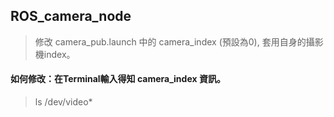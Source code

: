 ##  ROS_camera_node

> 修改 camera_pub.launch 中的 camera_index (預設為0), 套用自身的攝影機index。

####  如何修改：在Terminal輸入得知 camera_index 資訊。
> ls /dev/video*
